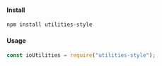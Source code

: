 #### Install
``` bash
npm install utilities-style
```

#### Usage
``` javascript
const ioUtilities = require("utilities-style");
```